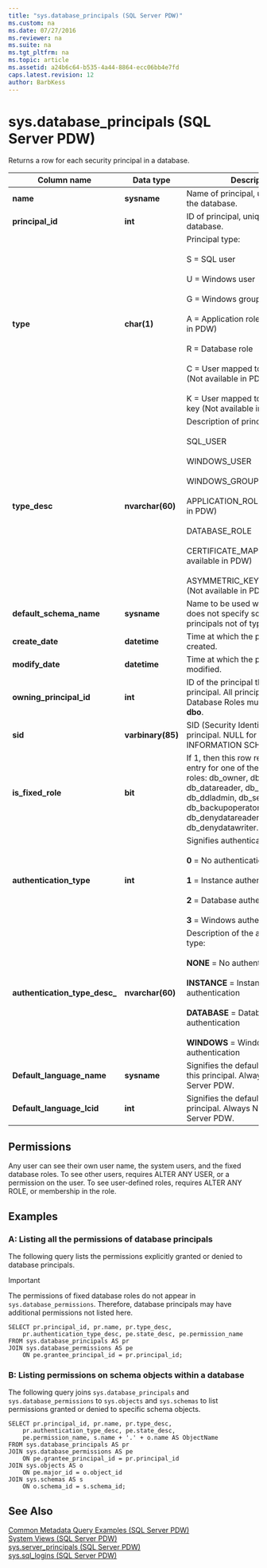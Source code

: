 ```yaml
---
title: "sys.database_principals (SQL Server PDW)"
ms.custom: na
ms.date: 07/27/2016
ms.reviewer: na
ms.suite: na
ms.tgt_pltfrm: na
ms.topic: article
ms.assetid: a24b6c64-b535-4a44-8864-ecc06bb4e7fd
caps.latest.revision: 12
author: BarbKess
---
```

# sys.database_principals (SQL Server PDW)
Returns a row for each security principal in a database.  
  
|Column name|Data type|Description|  
|---------------|-------------|---------------|  
|**name**|**sysname**|Name of principal, unique within the database.|  
|**principal_id**|**int**|ID of principal, unique within the database.|  
|**type**|**char(1)**|Principal type:<br /><br />S = SQL user<br /><br />U = Windows user<br /><br />G = Windows group<br /><br />A = Application role (Not available in PDW)<br /><br />R = Database role<br /><br />C = User mapped to a certificate (Not available in PDW)<br /><br />K = User mapped to an asymmetric key (Not available in PDW)|  
|**type_desc**|**nvarchar(60)**|Description of principal type.<br /><br />SQL_USER<br /><br />WINDOWS_USER<br /><br />WINDOWS_GROUP<br /><br />APPLICATION_ROLE (Not available in PDW)<br /><br />DATABASE_ROLE<br /><br />CERTIFICATE_MAPPED_USER (Not available in PDW)<br /><br />ASYMMETRIC_KEY_MAPPED_USER (Not available in PDW)|  
|**default_schema_name**|**sysname**|Name to be used when SQL name does not specify schema. Null for principals not of type S, U, or A.|  
|**create_date**|**datetime**|Time at which the principal was created.|  
|**modify_date**|**datetime**|Time at which the principal was last modified.|  
|**owning_principal_id**|**int**|ID of the principal that owns this principal. All principals except Database Roles must be owned by **dbo**.|  
|**sid**|**varbinary(85)**|SID (Security Identifier) of the principal.  NULL for SYS and INFORMATION SCHEMAS|  
|**is_fixed_role**|**bit**|If 1, then this row represents an entry for one of the fixed database roles: db_owner, db_accessadmin, db_datareader, db_datawriter, db_ddladmin, db_securityadmin, db_backupoperator, db_denydatareader, db_denydatawriter.|  
|**authentication_type**|**int**|Signifies authentication type:<br /><br />**0** = No authentication<br /><br />**1** = Instance authentication<br /><br />**2** = Database authentication<br /><br />**3** = Windows authentication|  
|**authentication_type_desc_**|**nvarchar(60)**|Description of the authentication type:<br /><br />**NONE** = No authentication<br /><br />**INSTANCE** = Instance authentication<br /><br />**DATABASE** = Database authentication<br /><br />**WINDOWS** = Windows authentication|  
|**Default_language_name**|**sysname**|Signifies the default language for this principal. Always NULL in SQL Server PDW.|  
|**Default_language_lcid**|**int**|Signifies the default LCID for this principal. Always NULL in SQL Server PDW.|  
  
## Permissions  
Any user can see their own user name, the system users, and the fixed database roles. To see other users, requires ALTER ANY USER, or a permission on the user. To see user-defined roles, requires ALTER ANY ROLE, or membership in the role.  
  
## Examples  
  
### A: Listing all the permissions of database principals  
The following query lists the permissions explicitly granted or denied to database principals.  
  
> [!IMPORTANT]  
> The permissions of fixed database roles do not appear in `sys.database_permissions`. Therefore, database principals may have additional permissions not listed here.  
  
```  
SELECT pr.principal_id, pr.name, pr.type_desc,   
    pr.authentication_type_desc, pe.state_desc, pe.permission_name  
FROM sys.database_principals AS pr  
JOIN sys.database_permissions AS pe  
    ON pe.grantee_principal_id = pr.principal_id;  
```  
  
### B: Listing permissions on schema objects within a database  
The following query joins `sys.database_principals` and `sys.database_permissions` to `sys.objects` and `sys.schemas` to list permissions granted or denied to specific schema objects.  
  
```  
SELECT pr.principal_id, pr.name, pr.type_desc,   
    pr.authentication_type_desc, pe.state_desc,   
    pe.permission_name, s.name + '.' + o.name AS ObjectName  
FROM sys.database_principals AS pr  
JOIN sys.database_permissions AS pe  
    ON pe.grantee_principal_id = pr.principal_id  
JOIN sys.objects AS o  
    ON pe.major_id = o.object_id  
JOIN sys.schemas AS s  
    ON o.schema_id = s.schema_id;  
```  
  
## See Also  
[Common Metadata Query Examples &#40;SQL Server PDW&#41;](../../mpp/sqlpdw/common-metadata-query-examples-sql-server-pdw.md)  
[System Views &#40;SQL Server PDW&#41;](../../mpp/sqlpdw/system-views-sql-server-pdw.md)  
[sys.server_principals &#40;SQL Server PDW&#41;](../../mpp/sqlpdw/sys-server-principals-sql-server-pdw.md)  
[sys.sql_logins &#40;SQL Server PDW&#41;](../../mpp/sqlpdw/sys-sql-logins-sql-server-pdw.md)  
  
